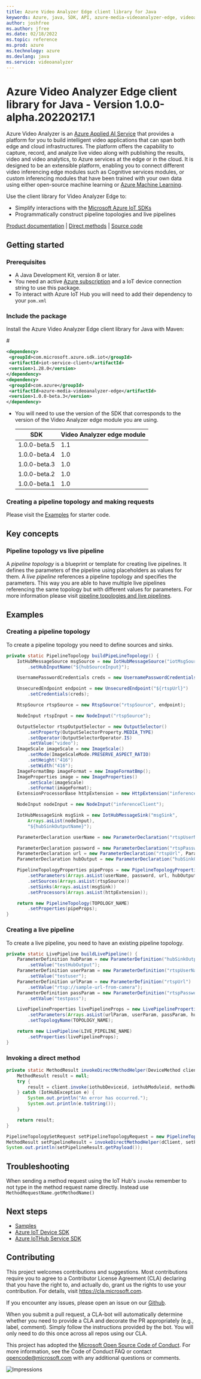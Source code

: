 ```yaml
---
title: Azure Video Analyzer Edge client library for Java
keywords: Azure, java, SDK, API, azure-media-videoanalyzer-edge, videoanalyzer
author: joshfree
ms.author: jfree
ms.date: 02/18/2022
ms.topic: reference
ms.prod: azure
ms.technology: azure
ms.devlang: java
ms.service: videoanalyzer
---
```

# Azure Video Analyzer Edge client library for Java - Version 1.0.0-alpha.20220217.1 


Azure Video Analyzer is an [Azure Applied AI Service][applied-ai-service] that provides a platform for you to build intelligent video applications that can span both edge and cloud infrastructures. The platform offers the capability to capture, record, and analyze live video along with publishing the results, video and video analytics, to Azure services at the edge or in the cloud. It is designed to be an extensible platform, enabling you to connect different video inferencing edge modules such as Cognitive services modules, or custom inferencing modules that have been trained with your own data using either open-source machine learning or [Azure Machine Learning][machine-learning].

Use the client library for Video Analyzer Edge to:

-   Simplify interactions with the [Microsoft Azure IoT SDKs](https://github.com/azure/azure-iot-sdks)
-   Programmatically construct pipeline topologies and live pipelines

[Product documentation][doc_product] | [Direct methods][doc_direct_methods] | [Source code][source]

## Getting started

### Prerequisites

-   A Java Development Kit, version 8 or later.
-   You need an active [Azure subscription][azure_sub] and a IoT device connection string to use this package.
-   To interact with Azure IoT Hub you will need to add their dependency to your `pom.xml`

### Include the package

Install the Azure Video Analyzer Edge client library for Java with Maven:

#<!-- {x-version-update;com.microsoft.azure.sdk.iot:iot-service-client;external_dependency} -->

```xml
<dependency>
 <groupId>com.microsoft.azure.sdk.iot</groupId>
 <artifactId>iot-service-client</artifactId>
 <version>1.28.0</version>
</dependency>
<dependency>
 <groupId>com.azure</groupId>
 <artifactId>azure-media-videoanalyzer-edge</artifactId>
 <version>1.0.0-beta.3</version>
</dependency>
```

-   You will need to use the version of the SDK that corresponds to the version of the Video Analyzer edge module you are using.

    | SDK          | Video Analyzer edge module |
    | ------------ | -------------------------- |
    | 1.0.0-beta.5 | 1.1                        |
    | 1.0.0-beta.4 | 1.0                        |
    | 1.0.0-beta.3 | 1.0                        |
    | 1.0.0-beta.2 | 1.0                        |
    | 1.0.0-beta.1 | 1.0                        |

### Creating a pipeline topology and making requests

Please visit the [Examples](#examples) for starter code.

## Key concepts

### Pipeline topology vs live pipeline

A _pipeline topology_ is a blueprint or template for creating live pipelines. It defines the parameters of the pipeline using placeholders as values for them. A _live pipeline_ references a pipeline topology and specifies the parameters. This way you are able to have multiple live pipelines referencing the same topology but with different values for parameters. For more information please visit [pipeline topologies and live pipelines][doc_pipelines].

## Examples

### Creating a pipeline topology

To create a pipeline topology you need to define sources and sinks.

```java readme-sample-buildPipelineTopology
private static PipelineTopology buildPipeLineTopology() {
    IotHubMessageSource msgSource = new IotHubMessageSource("iotMsgSource")
        .setHubInputName("${hubSourceInput}");

    UsernamePasswordCredentials creds = new UsernamePasswordCredentials("${rtspUsername}", "${rtspPassword}");

    UnsecuredEndpoint endpoint = new UnsecuredEndpoint("${rtspUrl}")
        .setCredentials(creds);

    RtspSource rtspSource = new RtspSource("rtspSource", endpoint);

    NodeInput rtspInput = new NodeInput("rtspSource");

    OutputSelector rtspOutputSelector = new OutputSelector()
        .setProperty(OutputSelectorProperty.MEDIA_TYPE)
        .setOperator(OutputSelectorOperator.IS)
        .setValue("video");
    ImageScale imageScale = new ImageScale()
        .setMode(ImageScaleMode.PRESERVE_ASPECT_RATIO)
        .setHeight("416")
        .setWidth("416");
    ImageFormatBmp imageFormat = new ImageFormatBmp();
    ImageProperties image = new ImageProperties()
        .setScale(imageScale)
        .setFormat(imageFormat);
    ExtensionProcessorBase httpExtension = new HttpExtension("inferenceClient", Arrays.asList(rtspInput), endpoint, image);

    NodeInput nodeInput = new NodeInput("inferenceClient");

    IotHubMessageSink msgSink = new IotHubMessageSink("msgSink",
        Arrays.asList(nodeInput),
        "${hubSinkOutputName}");

    ParameterDeclaration userName = new ParameterDeclaration("rtspUserName", ParameterType.STRING);

    ParameterDeclaration password = new ParameterDeclaration("rtspPassword", ParameterType.SECRET_STRING);
    ParameterDeclaration url = new ParameterDeclaration("rtspUrl", ParameterType.STRING);
    ParameterDeclaration hubOutput = new ParameterDeclaration("hubSinkOutputName", ParameterType.STRING);

    PipelineTopologyProperties pipeProps = new PipelineTopologyProperties()
        .setParameters(Arrays.asList(userName, password, url, hubOutput))
        .setSources(Arrays.asList(rtspSource))
        .setSinks(Arrays.asList(msgSink))
        .setProcessors(Arrays.asList(httpExtension));

    return new PipelineTopology(TOPOLOGY_NAME)
        .setProperties(pipeProps);
}
```

### Creating a live pipeline

To create a live pipeline, you need to have an existing pipeline topology.

```java readme-sample-buildLivePipeline
private static LivePipeline buildLivePipeline() {
    ParameterDefinition hubParam = new ParameterDefinition("hubSinkOutputName")
        .setValue("testHubOutput");
    ParameterDefinition userParam = new ParameterDefinition("rtspUserName")
        .setValue("testuser");
    ParameterDefinition urlParam = new ParameterDefinition("rtspUrl")
        .setValue("rtsp://sample-url-from-camera");
    ParameterDefinition passParam = new ParameterDefinition("rtspPassword")
        .setValue("testpass");

    LivePipelineProperties livePipelineProps = new LivePipelineProperties()
        .setParameters(Arrays.asList(urlParam, userParam, passParam, hubParam))
        .setTopologyName(TOPOLOGY_NAME);

    return new LivePipeline(LIVE_PIPELINE_NAME)
        .setProperties(livePipelineProps);
}
```

### Invoking a direct method

```java readme-sample-invokeDirectMethodHelper
private static MethodResult invokeDirectMethodHelper(DeviceMethod client, String methodName, String payload) throws IOException, IotHubException {
    MethodResult result = null;
    try {
        result = client.invoke(iothubDeviceid, iothubModuleid, methodName, null, null, payload);
    } catch (IotHubException e) {
        System.out.println("An error has occurred.");
        System.out.println(e.toString());
    }

    return result;
}
```

```java readme-sample-setPipelineTopologyRequest
PipelineTopologySetRequest setPipelineTopologyRequest = new PipelineTopologySetRequest(pipelineTopology);
MethodResult setPipelineResult = invokeDirectMethodHelper(dClient, setPipelineTopologyRequest.getMethodName(), setPipelineTopologyRequest.getPayloadAsJson());
System.out.println(setPipelineResult.getPayload());
```

## Troubleshooting

When sending a method request using the IoT Hub's `invoke` remember to not type in the method request name directly. Instead use `MethodRequestName.getMethodName()`


## Next steps

-   [Samples][samples]
-   [Azure IoT Device SDK][iot-device-sdk]
-   [Azure IoTHub Service SDK][iot-hub-sdk]

## Contributing

This project welcomes contributions and suggestions. Most contributions require
you to agree to a Contributor License Agreement (CLA) declaring that you have
the right to, and actually do, grant us the rights to use your contribution.
For details, visit https://cla.microsoft.com.

If you encounter any issues, please open an issue on our [Github][github-page-issues].

When you submit a pull request, a CLA-bot will automatically determine whether
you need to provide a CLA and decorate the PR appropriately (e.g., label,
comment). Simply follow the instructions provided by the bot. You will only
need to do this once across all repos using our CLA.

This project has adopted the
[Microsoft Open Source Code of Conduct][code_of_conduct]. For more information,
see the Code of Conduct FAQ or contact opencode@microsoft.com with any
additional questions or comments.

<!-- LINKS -->

[azure_cli]: https://docs.microsoft.com/cli/azure
[azure_sub]: https://azure.microsoft.com/free/
[cla]: https://cla.microsoft.com
[code_of_conduct]: https://opensource.microsoft.com/codeofconduct/
[coc_faq]: https://opensource.microsoft.com/codeofconduct/faq/
[coc_contact]: mailto:opencode@microsoft.com
[package]: https://aka.ms/ava/sdk/client/java
[samples]: https://aka.ms/video-analyzer-sample
[source]: https://github.com/Azure/azure-sdk-for-java/tree/main/sdk/videoanalyzer
[doc_direct_methods]: https://go.microsoft.com/fwlink/?linkid=2162396
[doc_pipelines]: https://go.microsoft.com/fwlink/?linkid=2162396
[doc_product]: https://go.microsoft.com/fwlink/?linkid=2162396
[iot-device-sdk]: https://search.maven.org/search?q=a:iot-service-client
[iot-hub-sdk]: https://github.com/Azure/azure-iot-sdk-java
[github-page-issues]: https://github.com/Azure/azure-sdk-for-java/issues
[applied-ai-service]: https://azure.microsoft.com/product-categories/applied-ai-services/#services
[machine-learning]: https://azure.microsoft.com/services/machine-learning

![Impressions](https://azure-sdk-impressions.azurewebsites.net/api/impressions/azure-sdk-for-java%2Fsdk%2Fvideoanalyzer%2Fazure-media-videoanalyzer-edge%2FREADME.png)

